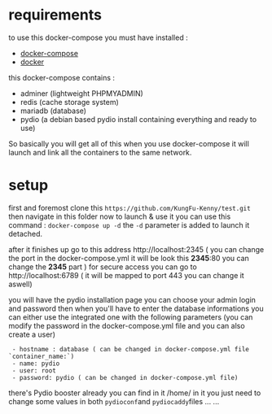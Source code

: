 # requirements
to use this docker-compose you must have installed :
- [docker-compose](https://docs.docker.com/compose/install/)
- [docker](https://docs.docker.com/install/)

this docker-compose contains :
- adminer (lightweight PHPMYADMIN)
- redis (cache storage system)
- mariadb (database)
- pydio (a debian based pydio install containing everything and ready to use)

So basically you will get all of this when you use docker-compose it will launch and link all the containers to the same network.


# setup
first and foremost
clone this `https://github.com/KungFu-Kenny/test.git`
then navigate in this folder now to launch & use it you can use this command :
`docker-compose up -d` the `-d` parameter is added to launch it detached.


after it finishes up go to this address http://localhost:2345 ( you can change the port in the docker-compose.yml it will be look this **2345**:80 you can change the **2345** part )
for secure access you can go to http://localhost:6789 ( it will be mapped to port 443 you can change it aswell)

you will have the pydio installation page you can choose your admin login and password then when you'll have to enter the database informations you can either use the integrated one with the following parameters
(you can modify the password in the docker-compose.yml file and you can also create a user)

     - hostname : database ( can be changed in docker-compose.yml file `container_name:`)
     - name: pydio
     - user: root
     - password: pydio ( can be changed in docker-compose.yml file)


there's Pydio booster already you can find in it /home/ in it you just need to change some values in both `pydioconf`and `pydiocaddy`files
...
...
